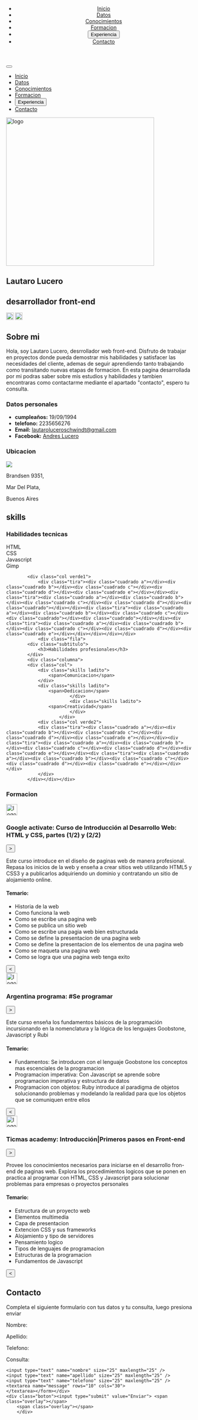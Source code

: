 <!DOCTYPE html>
<html lang="es">
<head>
<meta charset="UTF-8">
<meta http-equiv="X-UA-Compatible" content="IE=edge">
<meta name="viewport" content="width=device-width, initial-scale=1.0">
<title>Portafolio virtual</title>
<link rel="stylesheet" type="text/css" href="portafolio2.css" />
<link href='https://fonts.googleapis.com/css?family=Sacramento:400' rel='stylesheet' type='text/css'>
<link rel="stylesheet" href="https://cdnjs.cloudflare.com/ajax/libs/font-awesome/6.2.1/css/all.min.css" integrity="sha512-MV7K8+y+gLIBoVD59lQIYicR65iaqukzvf/nwasF0nqhPay5w/9lJmVM2hMDcnK1OnMGCdVK+iQrJ7lzPJQd1w==" crossorigin="anonymous" referrerpolicy="no-referrer" />
</head>
<body>
<div class="indice"><header>
<ul>
<li><a href="#indiceInicio" class="botones">Inicio</a></li>
<li><a href="#indiceDatos" class="botones">Datos</a></li>
<li><a href="#indiceConocimientos" class="botones">Conocimientos</a></li>
<li><a href="#indiceFormacion" class="botones">Formacion</a></li>
<li><u><button type="button" onclick="funcionExperiencia()" class="botones">Experiencia</button></u></li>
<li><a href="#indiceContacto" class="botones boton5">Contacto</a></li>
</ul></header></div>

<div class="indice-responsive">
<button class="barras" type="button" onclick="indiceDesplegable()"><i class="fa-solid fa-bars"></i></button><!--<div class="barras"><i class="fa-solid fa-bars"></i></div>-->
<div class="indice-vertical">
<ul>
<li><a href="#indiceInicio" class="botones">Inicio</a></li>
<li><a href="#indiceDatos" class="botones">Datos</a></li>
<li><a href="#indiceConocimientos" class="botones">Conocimientos</a></li>
<li><a href="#indiceFormacion" class="botones">Formacion</a></li>
<li><u><button type="button" onclick="funcionExperiencia()" class="botones">Experiencia</button></u></li>
<li><a href="#indiceContacto" class="botones boton5">Contacto</a></li>
</ul>
</div>
</div>

<section id="indiceInicio" class="inicio">
<div class="contenido-banner">
<div class="contenedor-img">	
	<img class="yo" src="../programacion 2/mi foto cv.jpg" alt="logo"
height= "400px"
width= "400px"/>
</div>
<h1>Lautaro Lucero</h1>
<h2>desarrollador front-end</h2>
<div class="redes">
<a href="https://www.facebook.com/profile.php?id=100064396902831"><img class="facebook" src="../programacion 2/facebook azul sin fondo.jpg" alt="logo" height="20px" width="20px"/></a>
<a href="mailto:lautaroluceroschwindt@gmail.com"><img class="gmail" src="../programacion 2/gmail sin fondo.jpg" alt="logo" height="20px" width="20px"/></a>

</div></section>

<section id="indiceDatos" class="sobremi">
	<div class="contenido-seccion">
		<div class="presentacion"><h2>Sobre mi</h2>
		<p><span>Hola, soy Lautaro Lucero,</span> desrrollador web front-end. Disfruto de trabajar en proyectos donde pueda demostrar mis habilidades y satisfacer las necesidades del cliente, ademas de seguir aprendiendo tanto trabajando como transitando nuevas etapas de formacion. En esta pagina desarrollada por mi podras saber sobre mis estudios y habilidades y tambien encontraras como contactarme mediante el apartado "contacto", espero tu consulta.</p></div>
		<div class="fila">
		<div class="col izquierda">
			<h3>Datos personales</h3>
			<ul>
				<li>
					<strong class="cumple">cumpleaños:</strong>
					19/09/1994
				</li>
				<li>
					<strong>telefono:</strong>
					2235656276
				</li>
				<li>
					<strong>Email:</strong>
					<a href="mailto:lautaroluceroschwindt@gmail.com">lautaroluceroschwindt@gmail.com</a>
				</li>
				<li>
					<strong>Facebook:</strong>
					<a href="https://www.facebook.com/profile.php?id=100064396902831">Andres Lucero</a>
				</li></ul></div>
				<div class="col derecha">
				<h3>Ubicacion</h3>
				<div class="mapay"><a href="https://goo.gl/maps/Kua4NWfyB9GGiUaAA"><img class="mapa" src="../programacion 2/mapa 2.jpg"></a>
				<div class="direccion"><a><!--<i class="fa-solid fa-location-dot"></i>--><p> Brandsen 9351,</p><p>Mar Del Plata,</p><p>Buenos Aires</p></a></div></div>
			</div>
		</div>
	</div>
		</section>

<section class="habilidades" id="indiceConocimientos" onmouseover="setTimeout(carga, 500); setTimeout(carga2, 1000); setTimeout(carga3, 1500); setTimeout(carga4, 2000); setTimeout(carga5, 2500);">
	<div class="contenido-seccion">
		<h2>skills</h2>
		<div class="cuadro">
		<div class="fila">
		<div class="subtitulos"><h3 class="tecnicas">Habilidades tecnicas</h3></div>
		<div class="columna">
			<div class="col">
				<div class="skills">
					<span>HTML</span>
							</div>
				<div class="skills">
					<span>CSS</span>
							</div>
					<div class="skills">
					<span>Javascript</span>
							</div>
					<div class="skills">
					<span>Gimp</span>
							</div></div>
			
			<div class="col verde1">
				<div class="tira"><div class="cuadrado a"></div><div class="cuadrado b"></div><div class="cuadrado c"></div><div class="cuadrado d"></div><div class="cuadrado e"></div></div><div class="tira"><div class="cuadrado a"></div><div class="cuadrado b"></div><div class="cuadrado c"></div><div class="cuadrado d"></div><div class="cuadrado"></div></div><div class="tira"><div class="cuadrado a"></div><div class="cuadrado b"></div><div class="cuadrado c"></div><div class="cuadrado"></div><div class="cuadrado"></div></div><div class="tira"><div class="cuadrado a"></div><div class="cuadrado b"></div><div class="cuadrado c"></div><div class="cuadrado d"></div><div class="cuadrado e"></div></div></div></div></div>
				<div class="fila">
			<div class="subtitulo">
				<h3>Habilidades profesionales</h3>
			</div>
			<div class="columna">
			<div class="col">
				<div class="skills ladito">
					<span>Comunicacion</span>
				</div>
				<div class="skills ladito">
					<span>Dedicacion</span>
							</div>
							<div class="skills ladito">
					<span>Creatividad</span>
							</div>
						</div>
				<div class="col verde2">
				<div class="tira"><div class="cuadrado a"></div><div class="cuadrado b"></div><div class="cuadrado c"></div><div class="cuadrado d"></div><div class="cuadrado e"></div></div><div class="tira"><div class="cuadrado a"></div><div class="cuadrado b"></div><div class="cuadrado c"></div><div class="cuadrado d"></div><div class="cuadrado e"></div></div><div class="tira"><div class="cuadrado a"></div><div class="cuadrado b"></div><div class="cuadrado c"></div><div class="cuadrado d"></div><div class="cuadrado e"></div></div></div>
				</div>
			</div></div></div>
</section>

<section class="cursos">
<h3 class="tituloFormacion" id="indiceFormacion">Formacion</h3>
<div class="todo"><div class="cursoGoogle"><img class="img" src="../programacion 2/curso google.png" alt="logo"
height= "30px"
width= "30px"/>
<h3 class="titulo">Google activate: Curso de Introducción al Desarrollo Web: HTML y CSS, partes (1/2) y (2/2)</h3>
<button class="flechaAGoogle" type="button" onclick="creceVentanaGoogle()">></button>
	<div class="texto"><p>Este curso introduce en el diseño de paginas web de manera profesional. Repasa los inicios de la web y enseña a crear sitios web utilizando HTML5 y CSS3 y a publicarlos adquiriendo un dominio y contratando un sitio de alojamiento online.</p></div>
	<h4 class= "temario">Temario:</h4>
	<ul>
    <li>Historia de la web</li>
    <li>Como funciona la web</li>
    <li>Como se escribe una pagina web</li>
    <li>Como se publica un sitio web</li>
    <li>Como se escribe una pagia web bien estructurada</li>
    <li>Como se define la presentacion de una pagina web</li>
    <li>Como se define la presentacion de los elementos de una pagina web</li>
    <li>Como se maqueta una pagina web</li>
    <li>Como se logra que una pagina web tenga exito</li></ul>
    <button class="flechaBGoogle" type="button" onclick="reduceVentanaGoogle()"><</button></div>
<div class="cursoArg"><img class="img" src="../programacion 2/argentina programa.jpg" alt="logo"
height= "30px"
width= "30px"/>
<h3 class="titulo">Argentina programa: #Se programar</h3>
    <button class="flechaAArg" type="button" onclick="creceVentanaArgentina()">></button>
	<div class="texto"><p>Este curso enseña los fundamentos básicos de la programación incursionando en la nomenclatura y la lógica de los lenguajes Goobstone, Javascript y Rubi</p></div>
	<h4 class= "temario">Temario:</h4>
    <ul>
    	<li>Fundamentos: Se introducen con el lenguaje Goobstone los conceptos mas escenciales de la programacion</li>
    	<li>Programacion imperativa: Con Javascript se aprende sobre programacion imperativa y estructura de datos</li>
    	<li>Programacion con objetos: Ruby introduce al paradigma de objetos solucionando problemas y modelando la realidad para que los objetos que se comuniquen entre ellos</li></ul>
<button class="flechaBArg" type="button" onclick="reduceVentanaArgentina()"><</button>
</div>
<div class="cursoTicmas"><img class="img" src="../programacion 2/ticmas.jpg" alt="logo"
height= "30px"
width= "30px"/>
<div class="titulo"><h3>Ticmas academy: Introducción|Primeros pasos en Front-end</h3></div>
<button class="flechaATicmas" type="button" onclick="creceVentanaTicmas()">></button>
	<div class="texto"><p>Provee los conocimientos necesarios para iniciarse en el desarrollo fron-end de paginas web. Explora los procedimientos logicos que se ponen en practica al programar con HTML, CSS y Javascript para solucionar problemas para empresas o proyectos personales</p></div>
   <h4 class= "temario">Temario:</h4>
   <ul>
   	<li>Estructura de un proyecto web</li>
   	<li>Elementos multimedia</li>
   	<li>Capa de presentacion</li>
   	<li>Extencion CSS y sus frameworks</li>
   	<li>Alojamiento y tipo de servidores</li>
   	<li>Pensamiento logico</li>
   	<li>Tipos de lenguajes de programacion</li>
   	<li>Estructuras de la programacion</li>
   	<li>Fundamentos de Javascript</li></ul>
	<button class="flechaBTicmas" type="button" onclick="reduceVentanaTicmas()"><</button></div>
</div></section>


<section class="contacto" id="indiceContacto">
	<div class="titulos">
<h2>Contacto</h2>
<p>Completa el siguiente formulario con tus datos y tu consulta, luego presiona enviar</p></div>
<div class="fila">
<div class="columna">

<p>Nombre:</p>
   <p>Apellido:</p>
   <p>Telefono:</p>
   <p>Consulta:</p>
</div>
<div class="columna">
<div class="formulario">
<form method="post" action="mailto:lautaroluceroschwindt@gmail.com" >

	<input type="text" name="nombre" size="25" maxlength="25" />
	<input type="text" name="apellido" size="25" maxlength="25" />
	<input type="text" name="telefono" size="25" maxlength="25" />
	<textarea name="message" rows="10" cols="30">
	</textarea></form></div>
	<div class="boton"><input type="submit" value="Enviar"> <span class="overlay"></span>
		<span class="overlay"></span>
		</div>
</div></div></section>


<footer>
	<a href="#indiceInicio" class="arriba">
		<i class="fa-sharp fa-solid fa-angles-up"></i>
	</a>
</footer>



<script src="portafolio2.js"></script>
</body>
</html>
